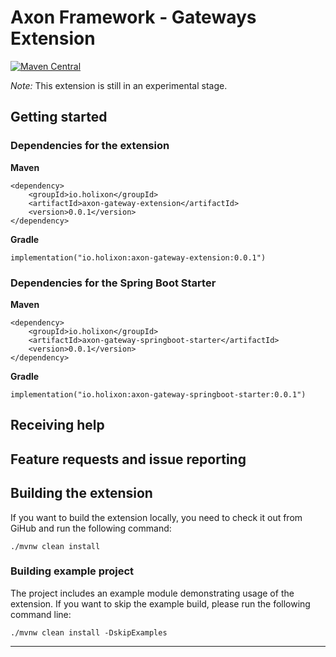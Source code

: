 # Axon Framework - Gateways Extension

[![Maven Central](https://maven-badges.herokuapp.com/maven-central/io.holixon/axon-gateway-extension/badge.svg)](https://maven-badges.herokuapp.com/maven-central/org.axonframework.extensions.kotlin/axon-kotlin)

_Note:_ This extension is still in an experimental stage.


## Getting started

### Dependencies for the extension

**Maven**
```
<dependency>
    <groupId>io.holixon</groupId>
    <artifactId>axon-gateway-extension</artifactId>
    <version>0.0.1</version>
</dependency>
```

**Gradle**
```
implementation("io.holixon:axon-gateway-extension:0.0.1")
```

### Dependencies for the Spring Boot Starter

**Maven**
```
<dependency>
    <groupId>io.holixon</groupId>
    <artifactId>axon-gateway-springboot-starter</artifactId>
    <version>0.0.1</version>
</dependency>
```

**Gradle**
```
implementation("io.holixon:axon-gateway-springboot-starter:0.0.1")
```


## Receiving help

## Feature requests and issue reporting

## Building the extension

If you want to build the extension locally, you need to check it out from GiHub and run the following command:

    ./mvnw clean install

### Building example project

The project includes an example module demonstrating usage of the extension. If you want to skip the example
build, please run the following command line:

    ./mvnw clean install -DskipExamples

---
